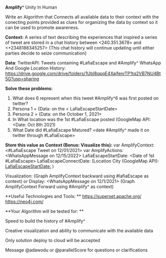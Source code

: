 **Amplify^**
Unity In Human

Write an Algorithm that Connects all available data to their context with the conecting points provided as clues for organizing the data by context so it can be used to promote awareness. 

**Context:** 
A series of text describing the experiences that inspired a series of tweet are stored in a chat history between <240.351.3678> and <+2348188345257> {This chat history will continue updating until either parties decide to seize communication} 


**Data**: 
TwitterAPI: Tweets containing #LafiaEscape and #Amplify^ 
WhatsApp And Google Location History: https://drive.google.com/drive/folders/1UbI8qpqE4XajfenrTP1tq2VB7NU4Bt5G?usp=sharing 

**Solve these problems:**
1. What does 6 represent when this tweet #Amplify^6 was first posted on twitter? 
2. Persona 1 = {Data: <WhatsApp Messages> on the < LafiaEscapeStartDate>
3. Persona 2 = {Data: <WhatsApp Messages> on the October 1, 2021>
4. In What location was the 1st #LafiaEscape posted (GoogleMap API: <Date: Oct 8th 2021) 
5. What Date did #LafiaEscape Matured? <date #Amplify^ made it on twitter through #LafiaEscape> 

**Store this value as Context (Bonus: Visualize this):**
var AmplifyContext: <#LafiaEscape Tweet on 12/01/2021>
var AmplifyActions: <WhatsAppMessage on 12/15/2022>
LafiaEscapeStartDate: <Date of 1st #LafiaEscape> 
LafiaEscapeConnectDate: (Location City {GoogleMap API}: <LafiaEscapeStartDate:> ) 

Visualization:
(Graph AmplifyContext backward using #lafiaEscape as context) or 
Display: <WhatsAppMessage on 12/1/2021> 
(Graph AmplifyContext Forward using #Amplify^ as context) 

**Useful Technologies and Tools: **
https://superset.apache.org/
https://neo4j.com/


**Your Algorithm will be tested for: **

Speed to build the history of #Amplify^ <You can compare to the top ranking algorithm> 

Creative visualization and ability to communicate with the available data 

Only solution deploy to cloud will be accepted

Message @adawodu or @parallelScore for questions or clarifications
